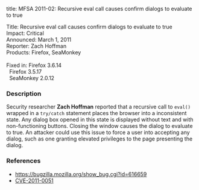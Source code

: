 title: MFSA 2011-02: Recursive eval call causes confirm dialogs to evaluate to true

<p>
<span class="label">Title:</span>      Recursive eval call causes confirm dialogs to evaluate to true<br/>
<span class="label">Impact:</span>     Critical<br/>
<span class="label">Announced:</span>  March 1, 2011<br/>
<span class="label">Reporter:</span>   Zach Hoffman<br/>
<span class="label">Products:</span>   Firefox, SeaMonkey<br/>
<br/>
<span class="label">Fixed in:</span>   Firefox 3.6.14<br/>
<span class="label">&#160;</span>      Firefox 3.5.17<br/>
<span class="label">&#160;</span>      SeaMonkey 2.0.12<br/>
</p>


<h3>Description</h3>

<p>Security researcher <strong>Zach Hoffman</strong> reported that a
recursive call to <code>eval()</code> wrapped in
a <code>try/catch</code> statement places the browser into a
inconsistent state.  Any dialog box opened in this state is displayed
without text and with non-functioning buttons.  Closing the window
causes the dialog to evaluate to true.  An attacker could use this
issue to force a user into accepting any dialog, such as one granting
elevated privileges to the page presenting the dialog.</p>

<h3>References</h3>

<ul>
  <li><a href="https://bugzilla.mozilla.org/show_bug.cgi?id=616659">https://bugzilla.mozilla.org/show_bug.cgi?id=616659</a></li>
  <li><a class="ex-ref" href="http://cve.mitre.org/cgi-bin/cvename.cgi?name=CVE-2011-0051">CVE-2011-0051</a></li>
</ul>




